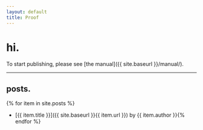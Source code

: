 ```yaml
---
layout: default
title: Proof
---
```


# hi.
To start publishing, please see [the manual]({{ site.baseurl }}/manual/).

---

## posts.
{% for item in site.posts %}
* [{{ item.title }}]({{ site.baseurl }}{{ item.url }}) by {{ item.author }}{% endfor %}
